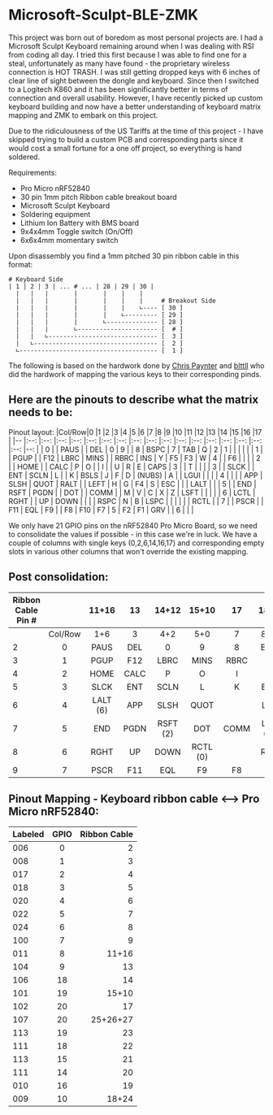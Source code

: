 # Microsoft-Sculpt-BLE-ZMK

This project was born out of boredom as most personal projects are. I had a Microsoft Sculpt Keyboard remaining around when I was dealing with RSI from coding all day. I tried this first because I was able to find one for a steal, unfortunately as many have found - the proprietary wireless connection is HOT TRASH. I was still getting dropped keys with 6 inches of clear line of sight between the dongle and keyboard. Since then I switched to a Logitech K860 and it has been significantly better in terms of connection and overall usability. However, I have recently picked up custom keyboard building and now have a better understanding of keyboard matrix mapping and ZMK to embark on this project.

Due to the ridiculousness of the US Tariffs at the time of this project - I have skipped trying to build a custom PCB and corresponding parts since it would cost a small fortune for a one off project, so everything is hand soldered.

Requirements:
* Pro Micro nRF52840
* 30 pin 1mm pitch Ribbon cable breakout board
* Microsoft Sculpt Keyboard
* Soldering equipment
* Lithium Ion Battery with BMS board
* 9x4x4mm Toggle switch (On/Off)
* 6x6x4mm momentary switch

Upon disassembly you find a 1mm pitched 30 pin ribbon cable in this format:
```
# Keyboard Side
| 1 | 2 | 3 | ... # ... | 28 | 29 | 30 |
  |   |   |       |       |    |    |
  |   |   |       |       |    |    |     # Breakout Side
  |   |   |       |       |    |    ∟---- [ 30 ] 
  |   |   |       |       |    ∟--------- [ 29 ]
  |   |   |       |       ∟-------------- [ 28 ]
  |   |   |       ∟---------------------- [  # ]
  |   |   ∟------------------------------ [  3 ]
  |   ∟---------------------------------- [  2 ]
  ∟-------------------------------------- [  1 ]
```

The following is based on the hardwork done by [Chris Paynter](https://chrispaynter.medium.com/modding-the-microsoft-sculpt-ergonomic-keyboard-to-run-qmk-41d3d1caa7e6) and [blttll](https://github.com/blttll/tmk_keyboard/blob/master/keyboard/sculpt/README.md) who did the hardwork of mapping the various keys to their corresponding pinds.
## Here are the pinouts to describe what the matrix needs to be:
Pinout layout:
|Col/Row|0          |1          |2          |3          |4          |5          |6          |7          |8          |9          |10         |11         |12       |13         |14       |15        |16     |17     |
|--     |:--:       |:--:       |:--:       |:--:       |:--:       |:--:       |:--:       |:--:       |:--:       |:--:       |:--:       |:--:       |:--:     |:--:       |:--:     |:--:      |:--:   |--:    |
|	0     |	          |	PAUS      |	          |	DEL       |	0         |	9         |	          |	8         |	BSPC      |	7         |	TAB       |	Q         |	2       |	1         |	        |	         |	     |    	 |
|	1     |	          |	PGUP      |	          |	F12       |	LBRC      |	MINS      |	          |	RBRC      |	INS       |	Y         |	F5        |	F3        |	W       |	4         |	        |	F6       |       |       |
|	2     |	          |	HOME      |	          |	CALC      |	P         |	O         |	          |	I         |	          |	U         |	R         |	E         |	CAPS    |	3         |	        |	T        |	     |	     |
|	3     |	          |	SLCK      |	          |	ENT       |	SCLN      |	L         |	          |	K         |	BSLS      |	J         |	F         |	D         |	(NUBS)  |	A         |	        |	LGUI     |	     |	     |
|	4     |	          |	          |	          |	APP       |	SLSH      |	QUOT      |	RALT      |	          |	LEFT      |	H         |	G         |	F4        |	S       |	ESC       |	        |	         | LALT  |       |
|	5     |	          |	END       |	RSFT      |	PGDN      |	          |	DOT       |	          |	COMM      |	          |	M         |	V         |	C         |	X       |	Z         |	LSFT    |	         |	     |	     |
|	6     |	LCTL      |	RGHT      |	          |	UP        |	DOWN      |	          |	          |	          |	RSPC      |	N         |	B         |	LSPC      |	        |	          |	        |	         |       | RCTL  |
|	7     |	          |	PSCR      |	          |	F11       |	EQL       |	F9        |	          |	F8        |	F10       |	F7        |	5         |	F2        |	F1      |	GRV       |	        |	6        |	     |	     |

We only have 21 GPIO pins on the nRF52840 Pro Micro Board, so we need to consolidate the values if possible - in this case we're in luck. We have a couple of columns with single keys (0,2,6,14,16,17) and corresponding empty slots in various other columns that won't override the existing mapping.

## Post consolidation:
|Ribbon Cable Pin # |             |11+16				|13				|14+12		|15+10		|17				|18+24				|19				|20				|21				|22				|23			|25+26+27		|
|--							    |:--:					|:--:					|:--:			|:--:			|:--:			|:--:			|:--:					|:--:		  |:--:			|:--:			|:--:			|:--:		|--:				|
|							     	|Col/Row			|1+6					|3				|4+2			|5+0			|7				|8+14					|9				|10				|11				|12				|13			|15+16+17		|
|	2						    	|	0						|	PAUS				|	DEL			|	0				|	9				|	8				|	BSPC				|	7				|	TAB			|	Q				|	2				|	1			|						|
|	3					  	  	|	1						|	PGUP				|	F12			|	LBRC		|	MINS		|	RBRC		|	INS					|	Y				|	F5			|	F3			|	W				|	4			|	F6				|
|	4						    	|	2						|	HOME				|	CALC		|	P				|	O				|	I				|							|	U				|	R				|	E				|	CAPS		|	3			|	T					|
|	5						    	|	3						|	SLCK				|	ENT			|	SCLN		|	L				|	K				|	BSLS				|	J				|	F				|	D				|	(NUBS)	|	A			|	LGUI			|
|	6						    	|	4						|	LALT (6)		|	APP			|	SLSH		|	QUOT		|					|	LEFT				|	H				|	G				|	F4			|	S				|	ESC		|	LALT(16)	|
|	7						    	|	5						|	END					|	PGDN		|	RSFT (2)|	DOT			|	COMM		|	LSFT (14)		|	M				|	V				|	C				|	X				|	Z			|						|
|	8				    			|	6						|	RGHT				|	UP			|	DOWN		|	RCTL (0)|					|	RSPC				|	N				|	B				|	LSPC		|					|				|	RCTL(17)	|
|	9					    		|	7						|	PSCR				|	F11			|	EQL			|	F9			|	F8			|	F10					|	F7			|	5				|	F2			|	F1			|	GRV		|	6					|

## Pinout Mapping - Keyboard ribbon cable <--> Pro Micro nRF52840:
|Labeled|GPIO|Ribbon Cable|
|--     |:--:|--:         |
|006    |0	 |2           |
|008    |1	 |3           |
|017    |2	 |4           |
|018    |3	 |5           |
|020    |4	 |6           |
|022    |5	 |7           |
|024    |6	 |8           |
|100    |7	 |9           |
|011    |8	 |11+16       |
|104    |9	 |13          |
|106    |18  |14          |
|101    |19  |15+10       |
|102    |20  |17          |
|107    |20  |25+26+27    |
|113    |19  |23          |
|111    |18  |22          |
|113    |15  |21          |
|111    |14  |20          |
|010    |16  |19          |
|009    |10  |18+24       |
